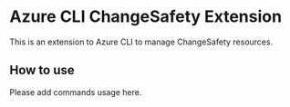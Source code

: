# Azure CLI ChangeSafety Extension #
This is an extension to Azure CLI to manage ChangeSafety resources.

## How to use ##
Please add commands usage here.